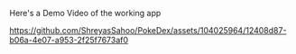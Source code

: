 Here's a Demo Video of the working app





https://github.com/ShreyasSahoo/PokeDex/assets/104025964/12408d87-b06a-4e07-a953-2f25f7673af0


